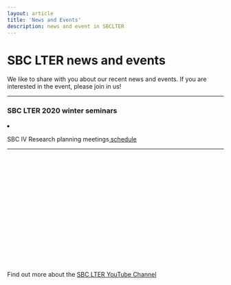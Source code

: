 ```yaml
---
layout: article
title: 'News and Events'
description: news and event in SBCLTER
---
```


<div id="main-container">
<div class="container-fluid">

<h1> SBC LTER news and events </h1>

<p> We like to share with you about our recent news and events. If you are interested in the event, please join in us! </p>


<hr/>
<h3>SBC LTER 2020 winter seminars </h3>

<li class="">
   <p> SBC IV Research planning meetings<a href="/assets/pdf/Winter_2020_SBC_IV_Research_Planning_Meetings.pdf"> schedule</a></p>
</li>

 <hr/>

<br>
<br>
<br>
<br>
<br>
<br>
<br>
<br>
<br>
<br>
<br>
<br>
<br>
<br>
<br>


<div style="position: bottom: 5px;">
     <p>Find out more about the <a href="https://www.youtube.com/channel/UCF9VmuIO6jlzjrz8CnKc3eQ" target="_blank">SBC LTER YouTube Channel</a></p>
</div>


</div>
</div>

